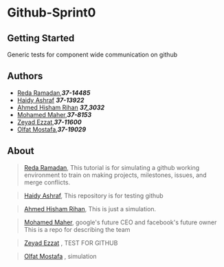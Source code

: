 # Github-Sprint0

## Getting Started
Generic tests for component wide communication on github

## Authors
- [Reda Ramadan](https://github.com/Logician724),**_37-14485_**
- [Haidy Ashraf](https://github.com/HeidiAshraf) **_37-13922_**
- [Ahmed Hisham Rihan](https://github.com/ahmed1hisham) **_37_3032_**
- [Mohamed Maher](https://github.com/MoeMaher),**_37-8153_**
- [Zeyad Ezzat](https://github.com/zeyadezzat),**_37-11600_**
- [Olfat Mostafa](https://github.com/OlfatMostafa),**_37-19029_**
## About
> [Reda Ramadan](https://github.com/Logician724), This tutorial is for simulating a github working environment to train on making projects, milestones, issues, and merge conflicts. 

> [Haidy Ashraf](https://github.com/HeidiAshraf), This repository is for testing github 

> [Ahmed Hisham Rihan](https://github.com/ahmed1hisham), This is just a simulation.

> [Mohamed Maher](https://github.com/MoeMaher), google's future CEO and facebook's future owner
  This is a repo for describing the team
  
> [Zeyad Ezzat](https://github.com/zeyadezzat) , TEST FOR GITHUB

> [Olfat Mostafa](https://github.com/OlfatMostafa) , simulation
